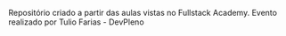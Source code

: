 Repositório criado a partir das aulas vistas no Fullstack Academy.
Evento realizado por Tulio Farias - DevPleno
